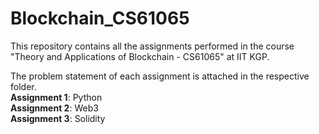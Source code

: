 # Blockchain_CS61065

This repository contains all the assignments performed in the course "Theory and Applications of Blockchain - CS61065" at IIT KGP. 

The problem statement of each assignment is attached in the respective folder. <br>
**Assignment 1**: Python <br>
**Assignment 2**: Web3 <br>
**Assignment 3**: Solidity <br>
